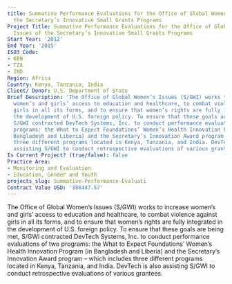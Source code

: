 ```yaml
---
title: Summative Performance Evaluations for the Office of Global Women’s Issues of
  the Secretary’s Innovative Small Grants Programs
Project Title: Summative Performance Evaluations for the Office of Global Women’s
  Issues of the Secretary’s Innovative Small Grants Programs
Start Year: '2012'
End Year: '2015'
ISO3 Code:
- KEN
- TZA
- IND
Region: Africa
Country: Kenya, Tanzania, India
Client/ Donor: U.S. Department of State
Brief Description: 'The Office of Global Women’s Issues (S/GWI) works to increase
  women’s and girls’ access to education and healthcare, to combat violence against
  girls in all its forms, and to ensure that women’s rights are fully integrated in
  the development of U.S. foreign policy. To ensure that these goals are being met,
  S/GWI contracted DevTech Systems, Inc. to conduct performance evaluations of two
  programs: the What to Expect Foundations’ Women’s Health Innovation Program (in
  Bangladesh and Liberia) and the Secretary’s Innovation Award program – which includes
  three different programs located in Kenya, Tanzania, and India. DevTech is also
  assisting S/GWI to conduct retrospective evaluations of various grantees.'
Is Current Project? (true/false): false
Practice Area:
- Monitoring and Evaluation
- Education, Gender and Youth
projects_slug: Summative-Performance-Evaluati
Contract Value USD: '386447.57'
---
```


The Office of Global Women’s Issues (S/GWI) works to increase women’s and girls’ access to education and healthcare, to combat violence against girls in all its forms, and to ensure that women’s rights are fully integrated in the development of U.S. foreign policy. To ensure that these goals are being met, S/GWI contracted DevTech Systems, Inc. to conduct performance evaluations of two programs: the What to Expect Foundations’ Women’s Health Innovation Program (in Bangladesh and Liberia) and the Secretary’s Innovation Award program – which includes three different programs located in Kenya, Tanzania, and India. DevTech is also assisting S/GWI to conduct retrospective evaluations of various grantees.